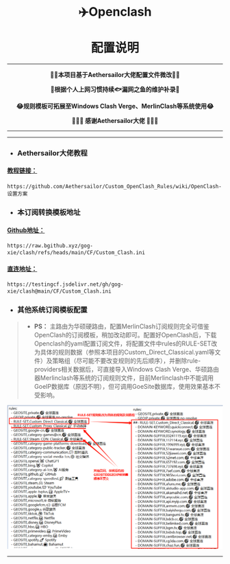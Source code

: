 <h1 align="center"> ✈️Openclash<br>⠀<br>配置说明</h1>

---

<p align="center"><b>🚴‍♀️本项目基于Aethersailor大佬配置文件微改🚴‍♀️</b></p>
<p align="center"><b>🐜根据个人上网习惯持续🐟漏网之鱼的维护补录🐜</b></p>
<p align="center"><b>😂规则模板可拓展至Windows Clash Verge、MerlinClash等系统使用😂</b></p>
<p align="center"><b>🙏🙏🙏 感谢Aethersailor大佬 🙏🙏🙏</b></p>

---

***

- ### Aethersailor大佬教程
#### [教程链接：](https://github.com/Aethersailor/Custom_OpenClash_Rules/wiki/OpenClash-设置方案)
```
https://github.com/Aethersailor/Custom_OpenClash_Rules/wiki/OpenClash-设置方案
```

- ### 本订阅转换模板地址
#### [Github地址：](https://raw.bgithub.xyz/gog-xie/clash/refs/heads/main/CF/Custom_Clash.ini)

```
https://raw.bgithub.xyz/gog-xie/clash/refs/heads/main/CF/Custom_Clash.ini
```

#### [直连地址：](https://testingcf.jsdelivr.net/gh/gog-xie/clash@main/CF/Custom_Clash.ini)

```
https://testingcf.jsdelivr.net/gh/gog-xie/clash@main/CF/Custom_Clash.ini
```

-  ### 其他系统订阅模板配置
> * **PS：** 主路由为华硕硬路由，配置MerlinClash订阅规则完全可借鉴OpenClash的订阅模板，稍加改动即可。配置好OpenClash后，下载Openclash的yaml配置订阅文件，将配置文件中rules的RULE-SET改为具体的规则数据（参照本项目的Custom_Direct_Classical.yaml等文件）及策略组（尽可能不要改变规则的先后顺序），并删除rule-providers相关数据后，可直接导入Windows Clash Verge、华硕路由器Merlinclash等系统的订阅规则文件，目前Merlinclash中不能调用GoeIP数据库（原因不明），但可调用GoeSite数据库，使用效果基本不受影响。

<div align="center"> <img src="https://github.com/gog-xie/clash/blob/main/pic/clash/RULE-SET.png" width="510" heiht="220"></div>
                        
***

